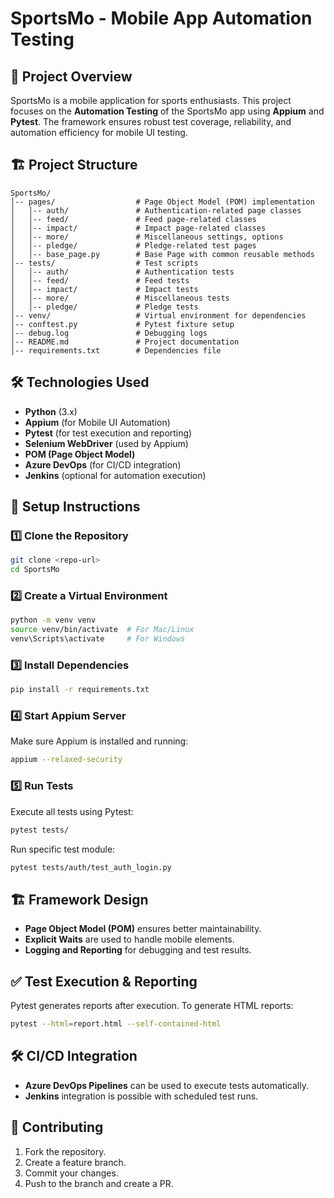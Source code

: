 # SportsMo - Mobile App Automation Testing

## 📌 Project Overview
SportsMo is a mobile application for sports enthusiasts. This project focuses on the **Automation Testing** of the SportsMo app using **Appium** and **Pytest**. The framework ensures robust test coverage, reliability, and automation efficiency for mobile UI testing.

## 🏗 Project Structure
```
SportsMo/
│-- pages/                  # Page Object Model (POM) implementation
│   │-- auth/               # Authentication-related page classes
│   │-- feed/               # Feed page-related classes
│   │-- impact/             # Impact page-related classes
│   │-- more/               # Miscellaneous settings, options
│   │-- pledge/             # Pledge-related test pages
│   │-- base_page.py        # Base Page with common reusable methods
│-- tests/                  # Test scripts
│   │-- auth/               # Authentication tests
│   │-- feed/               # Feed tests
│   │-- impact/             # Impact tests
│   │-- more/               # Miscellaneous tests
│   │-- pledge/             # Pledge tests
│-- venv/                   # Virtual environment for dependencies
│-- conftest.py             # Pytest fixture setup
│-- debug.log               # Debugging logs
│-- README.md               # Project documentation
│-- requirements.txt        # Dependencies file
```

## 🛠 Technologies Used
- **Python** (3.x)
- **Appium** (for Mobile UI Automation)
- **Pytest** (for test execution and reporting)
- **Selenium WebDriver** (used by Appium)
- **POM (Page Object Model)**
- **Azure DevOps** (for CI/CD integration)
- **Jenkins** (optional for automation execution)

## 📌 Setup Instructions
### 1️⃣ Clone the Repository
```sh
git clone <repo-url>
cd SportsMo
```
### 2️⃣ Create a Virtual Environment
```sh
python -m venv venv
source venv/bin/activate  # For Mac/Linux
venv\Scripts\activate     # For Windows
```
### 3️⃣ Install Dependencies
```sh
pip install -r requirements.txt
```
### 4️⃣ Start Appium Server
Make sure Appium is installed and running:
```sh
appium --relaxed-security
```

### 5️⃣ Run Tests
Execute all tests using Pytest:
```sh
pytest tests/
```
Run specific test module:
```sh
pytest tests/auth/test_auth_login.py
```

## 🏗 Framework Design
- **Page Object Model (POM)** ensures better maintainability.
- **Explicit Waits** are used to handle mobile elements.
- **Logging and Reporting** for debugging and test results.

## ✅ Test Execution & Reporting
Pytest generates reports after execution. To generate HTML reports:
```sh
pytest --html=report.html --self-contained-html
```

## 🛠 CI/CD Integration
- **Azure DevOps Pipelines** can be used to execute tests automatically.
- **Jenkins** integration is possible with scheduled test runs.

## 📌 Contributing
1. Fork the repository.
2. Create a feature branch.
3. Commit your changes.
4. Push to the branch and create a PR.




